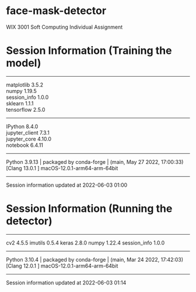 # face-mask-detector
WIX 3001 Soft Computing Individual Assignment

# Session Information (Training the model)

-----
matplotlib          3.5.2<br />
numpy               1.19.5<br />
session_info        1.0.0<br />
sklearn             1.1.1<br />
tensorflow          2.5.0<br />

-----
IPython             8.4.0<br />
jupyter_client      7.3.1<br />
jupyter_core        4.10.0<br />
notebook            6.4.11<br />

-----
Python 3.9.13 | packaged by conda-forge | (main, May 27 2022, 17:00:33) [Clang 13.0.1 ]
macOS-12.0.1-arm64-arm-64bit

-----

Session information updated at 2022-06-03 01:00

# Session Information (Running the detector)

-----
cv2                 4.5.5
imutils             0.5.4
keras               2.8.0
numpy               1.22.4
session_info        1.0.0

-----
Python 3.10.4 | packaged by conda-forge | (main, Mar 24 2022, 17:42:03) [Clang 12.0.1 ]
macOS-12.0.1-arm64-arm-64bit

-----

Session information updated at 2022-06-03 01:14


